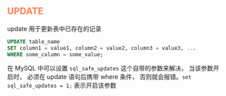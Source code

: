 ## <font color=coral>UPDATE</font>
update 用于更新表中已存在的记录
```SQL
UPDATE table_name
SET column1 = value1, column2 = value2, column3 = value3, ...
WHERE some_column = some_value;
```

在 MySQL 中可以设置 `sql_safe_updates` 这个自带的参数来解决， 当该参数开启时， 必须在 update 语句后携带 where 条件， 否则就会报错。`set sql_safe_updates = 1;` 表示开启该参数